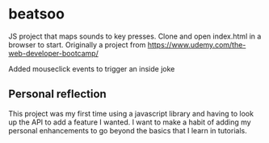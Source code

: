 # beatsoo
JS project that maps sounds to key presses. Clone and open index.html in a browser to start.
Originally a project from https://www.udemy.com/the-web-developer-bootcamp/

Added mouseclick events to trigger an inside joke

## Personal reflection
This project was my first time using a javascript library and having to look up the API to add a feature I wanted. I want to make a habit of adding my personal enhancements to go beyond the basics that I learn in tutorials.

